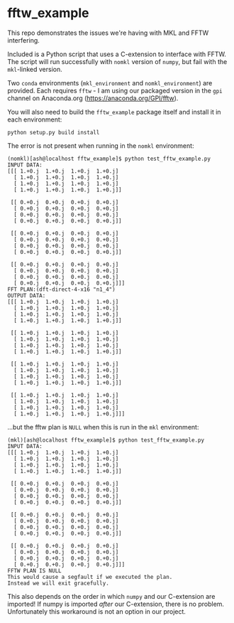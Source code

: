 # fftw_example
This repo demonstrates the issues we're having with MKL and FFTW interfering.

Included is a Python script that uses a C-extension to interface with FFTW.
The script will run successfully with `nomkl` version of `numpy`, but fail with the `mkl`-linked version.

Two `conda` environments (`mkl_environment` and `nomkl_environment`) are provided.
Each requires `fftw` - I am using our packaged version in the `gpi` channel on Anaconda.org (https://anaconda.org/GPI/fftw).

You will also need to build the `fftw_example` package itself and install it in each environment:

    python setup.py build install
    
The error is not present when running in the `nomkl` environment:
```
(nomkl)[ash@localhost fftw_example]$ python test_fftw_example.py 
INPUT DATA:
[[[ 1.+0.j  1.+0.j  1.+0.j  1.+0.j]
  [ 1.+0.j  1.+0.j  1.+0.j  1.+0.j]
  [ 1.+0.j  1.+0.j  1.+0.j  1.+0.j]
  [ 1.+0.j  1.+0.j  1.+0.j  1.+0.j]]

 [[ 0.+0.j  0.+0.j  0.+0.j  0.+0.j]
  [ 0.+0.j  0.+0.j  0.+0.j  0.+0.j]
  [ 0.+0.j  0.+0.j  0.+0.j  0.+0.j]
  [ 0.+0.j  0.+0.j  0.+0.j  0.+0.j]]

 [[ 0.+0.j  0.+0.j  0.+0.j  0.+0.j]
  [ 0.+0.j  0.+0.j  0.+0.j  0.+0.j]
  [ 0.+0.j  0.+0.j  0.+0.j  0.+0.j]
  [ 0.+0.j  0.+0.j  0.+0.j  0.+0.j]]

 [[ 0.+0.j  0.+0.j  0.+0.j  0.+0.j]
  [ 0.+0.j  0.+0.j  0.+0.j  0.+0.j]
  [ 0.+0.j  0.+0.j  0.+0.j  0.+0.j]
  [ 0.+0.j  0.+0.j  0.+0.j  0.+0.j]]]
FFT PLAN:(dft-direct-4-x16 "n1_4")
OUTPUT DATA:
[[[ 1.+0.j  1.+0.j  1.+0.j  1.+0.j]
  [ 1.+0.j  1.+0.j  1.+0.j  1.+0.j]
  [ 1.+0.j  1.+0.j  1.+0.j  1.+0.j]
  [ 1.+0.j  1.+0.j  1.+0.j  1.+0.j]]

 [[ 1.+0.j  1.+0.j  1.+0.j  1.+0.j]
  [ 1.+0.j  1.+0.j  1.+0.j  1.+0.j]
  [ 1.+0.j  1.+0.j  1.+0.j  1.+0.j]
  [ 1.+0.j  1.+0.j  1.+0.j  1.+0.j]]

 [[ 1.+0.j  1.+0.j  1.+0.j  1.+0.j]
  [ 1.+0.j  1.+0.j  1.+0.j  1.+0.j]
  [ 1.+0.j  1.+0.j  1.+0.j  1.+0.j]
  [ 1.+0.j  1.+0.j  1.+0.j  1.+0.j]]

 [[ 1.+0.j  1.+0.j  1.+0.j  1.+0.j]
  [ 1.+0.j  1.+0.j  1.+0.j  1.+0.j]
  [ 1.+0.j  1.+0.j  1.+0.j  1.+0.j]
  [ 1.+0.j  1.+0.j  1.+0.j  1.+0.j]]]
```
...but the fftw plan is `NULL` when this is run in the `mkl` environment:
```
(mkl)[ash@localhost fftw_example]$ python test_fftw_example.py 
INPUT DATA:
[[[ 1.+0.j  1.+0.j  1.+0.j  1.+0.j]
  [ 1.+0.j  1.+0.j  1.+0.j  1.+0.j]
  [ 1.+0.j  1.+0.j  1.+0.j  1.+0.j]
  [ 1.+0.j  1.+0.j  1.+0.j  1.+0.j]]

 [[ 0.+0.j  0.+0.j  0.+0.j  0.+0.j]
  [ 0.+0.j  0.+0.j  0.+0.j  0.+0.j]
  [ 0.+0.j  0.+0.j  0.+0.j  0.+0.j]
  [ 0.+0.j  0.+0.j  0.+0.j  0.+0.j]]

 [[ 0.+0.j  0.+0.j  0.+0.j  0.+0.j]
  [ 0.+0.j  0.+0.j  0.+0.j  0.+0.j]
  [ 0.+0.j  0.+0.j  0.+0.j  0.+0.j]
  [ 0.+0.j  0.+0.j  0.+0.j  0.+0.j]]

 [[ 0.+0.j  0.+0.j  0.+0.j  0.+0.j]
  [ 0.+0.j  0.+0.j  0.+0.j  0.+0.j]
  [ 0.+0.j  0.+0.j  0.+0.j  0.+0.j]
  [ 0.+0.j  0.+0.j  0.+0.j  0.+0.j]]]
FFTW PLAN IS NULL
This would cause a segfault if we executed the plan.
Instead we will exit gracefully.
```

This also depends on the order in which `numpy` and our C-extension are imported!
If numpy is imported *after* our C-extension, there is no problem.
Unfortunately this workaround is not an option in our project.
